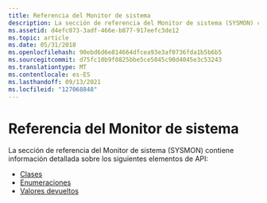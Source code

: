 ```yaml
---
title: Referencia del Monitor de sistema
description: La sección de referencia del Monitor de sistema (SYSMON) contiene información detallada sobre los siguientes elementos de API ClassesEnumerationsReturn Values
ms.assetid: d4efc073-3adf-466e-b877-917eefc3de12
ms.topic: article
ms.date: 05/31/2018
ms.openlocfilehash: 90ebd6d6e814664dfcea93e3af0736fda1b5b6b5
ms.sourcegitcommit: d75fc10b9f0825bbe5ce5045c90d4045e3c53243
ms.translationtype: MT
ms.contentlocale: es-ES
ms.lasthandoff: 09/13/2021
ms.locfileid: "127068848"
---
```

# <a name="system-monitor-reference"></a>Referencia del Monitor de sistema

La sección de referencia del Monitor de sistema (SYSMON) contiene información detallada sobre los siguientes elementos de API:

-   [Clases](sysmon-classes.md)
-   [Enumeraciones](sysmon-enumerations.md)
-   [Valores devueltos](sysmon-return-values.md)

 

 




